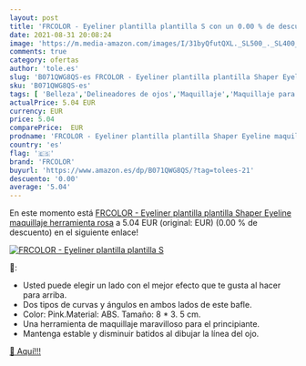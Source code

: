 ```yaml
---
layout: post
title: 'FRCOLOR - Eyeliner plantilla plantilla S con un 0.00 % de descuento'
date: 2021-08-31 20:08:24
image: 'https://m.media-amazon.com/images/I/31byQfutQXL._SL500_._SL400_.jpg'
comments: true
category: ofertas
author: 'tole.es'
slug: 'B071QWG8QS-es FRCOLOR - Eyeliner plantilla plantilla Shaper Eyeline...'
sku: 'B071QWG8QS-es'
tags: [ 'Belleza','Delineadores de ojos','Maquillaje','Maquillaje para ojos','frcolor','maquillaje', ]
actualPrice: 5.04 EUR
currency: EUR
price: 5.04
comparePrice:  EUR
prodname: 'FRCOLOR - Eyeliner plantilla plantilla Shaper Eyeline maquillaje herramienta rosa'
country: 'es'
flag: '🇪🇸'
brand: 'FRCOLOR'
buyurl: 'https://www.amazon.es/dp/B071QWG8QS/?tag=tolees-21'
descuento: '0.00'
average: '5.04'
---
```


En este momento está [FRCOLOR - Eyeliner plantilla plantilla Shaper Eyeline maquillaje herramienta rosa](https://www.amazon.es/dp/B071QWG8QS/?tag=tolees-21) a 5.04 EUR (original:  EUR) (0.00 %  de descuento) en el siguiente enlace!

[![FRCOLOR - Eyeliner plantilla plantilla S](https://m.media-amazon.com/images/I/31byQfutQXL._SL500_._SL400_.jpg)](https://www.amazon.es/dp/B071QWG8QS/?tag=tolees-21)

🔎:

- Usted puede elegir un lado con el mejor efecto que te gusta al hacer para arriba.
- Dos tipos de curvas y ángulos en ambos lados de este bafle.
- Color: Pink.Material: ABS. Tamaño: 8 * 3. 5 cm.
- Una herramienta de maquillaje maravilloso para el principiante.
- Mantenga estable y disminuir batidos al dibujar la línea del ojo.

[🛒 Aquí!!!](https://www.amazon.es/dp/B071QWG8QS/?tag=tolees-21)
